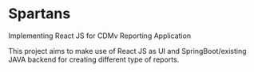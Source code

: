 # Spartans
Implementing React JS for CDMv Reporting Application 

This project aims to make use of React JS as UI and SpringBoot/existing JAVA backend for creating different type of reports.

